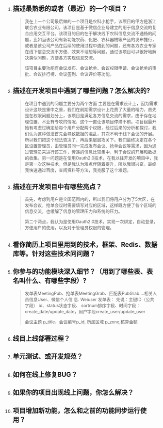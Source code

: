 1. ## 描述最熟悉的或者（最近）的一个项目？

   >​        我在上一个公司最后做的一个项目是农科小枪手，该项目的甲方是浙江联合农业有限公司。该项目是基于微信企业号建立的用于信息交流的复合应用交互平台。该项目的目的在于解决线下农科信息交流不通畅的问题，比如当该公司有新功能农药、化肥、农科器械等产品的发布推行，或者是该公司产品在后续的使用过程中遇到的问题，还有各方农业专家在线下信息交流不方便、效果不理想等问题。通过该项目可以很好地解决类似问题，方便各方实现信息交流。
   >
   >​        该项目主要功能有会议发布、会议抢单、会议权限申请、会议抢单的审批、会议排行榜、会议签到、会议评价等功能。

2. ## 描述在开发项目中遇到了哪些问题？怎么解决的?

   >在项目中遇到的问题主要分为两个方面
   >        主要是在需求设计上，因为需求设计这块是重中之重，我们在前期需求设计上花费了大量的精力，首先是在权限问题划分上，该项目是满足各方信息交流的需求，由于存在地理位置、术业有专攻的情况，这个一直让该项目停滞不前。项目组最开始有考虑过确定给每个用户分配两个权限，经过后来的分析和探讨，我们认为这种做法首先会导致数据的混乱，其次不利于线下会议的开展。所以我们把这个想法否决了，再后来层层攻关下。我们最终决定在各个区设置管理员，由管理员同一完成发布会议、抢单会议等需求，因为通过管理员来进行该工作，传递的信息比较集中，利于会议的开展和数据的收集。另一问题是在使用Oauth2.0技术，在我以往开发的项目中，我是第一次这种技术，但是我认为难点伴随着提升，所以我很兴奋。最终我快速通过百度，查阅资料等方法，我克服了这个难题。

3. ## 描述在开发项目中有哪些亮点？

   >首先，考虑到用户是全国范围内的，所以我们将用户分为了5大区，在发布会议，抢单会议时需要填写对应的区域，这样既方便了各个区域的信息交流，也缓解了信息的管理压力和系统的压力。
   >
   >第二个两点，我认为是使用Oauth2.0技术，实现一次绑定，自动登录，方便用户的使用，以及对于管理员权限的管理。

4. ## 看你简历上项目里用到的技术，框架、Redis、数据库等。针对这些技术问问题？

5. ## 你参与的功能模块深入细节？（用到了哪些表、表名叫什么、有哪些字段）?

   > 发单表MeetingPub、抢单表MeetingGrab、匹配表PubGrab....相关人员信息User、微信个人信 息. Weiuser    发单表： 先说：主键ID（公共字段） id、status状态字段、 sortnum排序字段、时间字段： create_date/update_date，用户字段create_user/update_user
   >
   > 会议主题 p_title、会议编号p_id, 所属区域 p_zone,核算金额

6. ## 线目上线部署过程？

7. ## 单元测试、或开发规范？

8. ## 如何在线上修复BUG？

9. ## 如果你的项目出现线上问题，你怎么解决？

10. ## 项目增加新功能，怎么和之前的功能同步运行使用？

